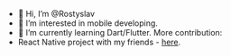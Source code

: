 - 👋 Hi, I’m @Rostyslav
- 👀 I’m interested in mobile developing.
- 🌱 I’m currently learning Dart/Flutter.
More contribution: 
- React Native project with my friends - [here][react native].

[react native]:https://github.com/milkanuch/RN-BankingApp "here"
<!---
Xaiodo/Xaiodo is a ✨ special ✨ repository because its `README.md` (this file) appears on your GitHub profile.
You can click the Preview link to take a look at your changes.
--->
